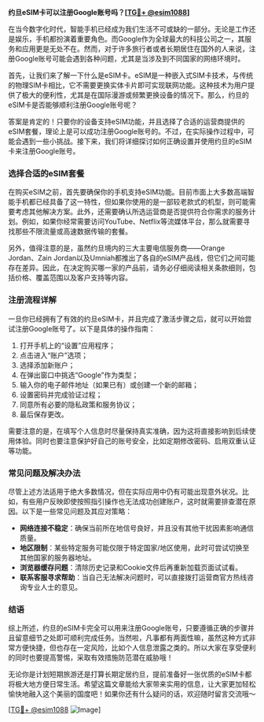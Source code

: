 **约旦eSIM卡可以注册Google账号吗？[[TG💪+ @esim1088](https://t.me/s/esim1088)]**

在当今数字化时代，智能手机已经成为我们生活不可或缺的一部分。无论是工作还是娱乐，手机都扮演着重要角色。而Google作为全球最大的科技公司之一，其服务和应用更是无处不在。然而，对于许多旅行者或者长期居住在国外的人来说，注册Google账号可能会遇到各种问题，尤其是当涉及到不同国家的网络环境时。

首先，让我们来了解一下什么是eSIM卡。eSIM是一种嵌入式SIM卡技术，与传统的物理SIM卡相比，它不需要更换实体卡片即可实现联网功能。这种技术为用户提供了极大的便利性，尤其是在国际漫游或频繁更换设备的情况下。那么，约旦的eSIM卡是否能够顺利注册Google账号呢？

答案是肯定的！只要你的设备支持eSIM功能，并且选择了合适的运营商提供的eSIM套餐，理论上是可以成功注册Google账号的。不过，在实际操作过程中，可能会遇到一些小挑战。接下来，我们将详细探讨如何正确设置并使用约旦的eSIM卡来注册Google账号。

### 选择合适的eSIM套餐

在购买eSIM之前，首先要确保你的手机支持eSIM功能。目前市面上大多数高端智能手机都已经具备了这一特性，但如果你使用的是一部较老款式的机型，则可能需要考虑其他解决方案。此外，还需要确认所选运营商是否提供符合你需求的服务计划。例如，如果你经常需要访问YouTube、Netflix等流媒体平台，那么就需要寻找那些不限流量或高速数据传输的套餐。

另外，值得注意的是，虽然约旦境内的三大主要电信服务商——Orange Jordan、Zain Jordan以及Umniah都推出了各自的eSIM产品线，但它们之间可能存在差异。因此，在决定购买哪一家的产品前，请务必仔细阅读相关条款细则，包括价格、覆盖范围以及客户支持等内容。

### 注册流程详解

一旦你已经拥有了有效的约旦eSIM卡，并且完成了激活步骤之后，就可以开始尝试注册Google账号了。以下是具体的操作指南：

1. 打开手机上的“设置”应用程序；
2. 点击进入“账户”选项；
3. 选择添加新账户；
4. 在弹出窗口中挑选“Google”作为类型；
5. 输入你的电子邮件地址（如果已有）或创建一个新的邮箱；
6. 设置密码并完成验证过程；
7. 同意所有必要的隐私政策和服务协议；
8. 最后保存更改。

需要注意的是，在填写个人信息时尽量保持真实准确，因为这将直接影响到后续使用体验。同时也要注意保护好自己的账号安全，比如定期修改密码、启用双重认证等功能。

### 常见问题及解决办法

尽管上述方法适用于绝大多数情况，但在实际应用中仍有可能出现意外状况。比如，有些用户反映即使按照指引操作也无法成功创建账户，这时就需要排查潜在原因。以下是一些常见问题及其应对策略：

- **网络连接不稳定**：确保当前所在地信号良好，并且没有其他干扰因素影响通信质量。
- **地区限制**：某些特定服务可能仅限于特定国家/地区使用，此时可尝试切换至其他国家的服务器地址。
- **浏览器缓存问题**：清除历史记录和Cookie文件后再重新加载页面试试看。
- **联系客服寻求帮助**：当自己无法解决问题时，可以直接拨打运营商官方热线咨询专业人士的意见。

### 结语

综上所述，约旦的eSIM卡完全可以用来注册Google账号，只要遵循正确的步骤并且留意细节之处即可顺利完成任务。当然啦，凡事都有两面性嘛，虽然这种方式非常方便快捷，但也存在一定风险，比如个人信息泄露之类的。所以大家在享受便利的同时也要提高警惕，采取有效措施防范潜在威胁哦！

无论你是计划短期旅游还是打算长期定居约旦，提前准备好一张优质的eSIM卡都将极大地方便日常生活。希望这篇文章能给大家带来实用的信息，让大家更加轻松愉快地融入这个美丽的国度吧！如果你还有什么疑问的话，欢迎随时留言交流哦～ 

[[TG💪+ @esim1088](https://t.me/s/esim1088) ![Image](https://i.postimg.cc/4NQfJmqS/Snipaste-2025-05-13-00-14-12.png)]